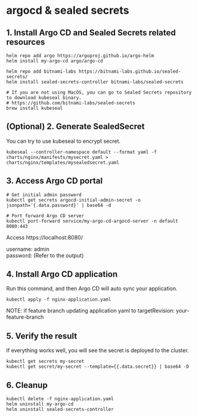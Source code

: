 # argocd & sealed secrets

## 1. Install Argo CD and Sealed Secrets related resources
```
helm repo add argo https://argoproj.github.io/argo-helm
helm install my-argo-cd argo/argo-cd

helm repo add bitnami-labs https://bitnami-labs.github.io/sealed-secrets/
helm install sealed-secrets-controller bitnami-labs/sealed-secrets

# If you are not using MacOS, you can go to Sealed Secrets repository to download kubeseal binary.
# https://github.com/bitnami-labs/sealed-secrets
brew install kubeseal
```

## (Optional) 2. Generate SealedSecret
You can try to use kubeseal to encrypt secret.

`kubeseal --controller-namespace default --format yaml -f charts/nginx/manifests/mysecret.yaml > charts/nginx/templates/mysealedsecret.yaml`

## 3. Access Argo CD portal
```
# Get initial admin password
kubectl get secrets argocd-initial-admin-secret -o jsonpath='{.data.password}' | base64 -d

# Port forward Argo CD server
kubectl port-forward service/my-argo-cd-argocd-server -n default 8080:443
```

Access https://localhost:8080/

username: admin\
password: (Refer to the output)


## 4. Install Argo CD application
Run this command, and then Argo CD will auto sync your application.

`kubectl apply -f nginx-application.yaml`

NOTE: if feature branch updating application yaml to targetRevision: your-feature-branch

## 5. Verify the result
If everything works well, you will see the secret is deployed to the cluster.

```
kubectl get secrets my-secret
kubectl get secret/my-secret --template={{.data.secret}} | base64 -D    
```

## 6. Cleanup

```
kubectl delete -f nginx-application.yaml
helm uninstall my-argo-cd 
helm uninstall sealed-secrets-controller
```